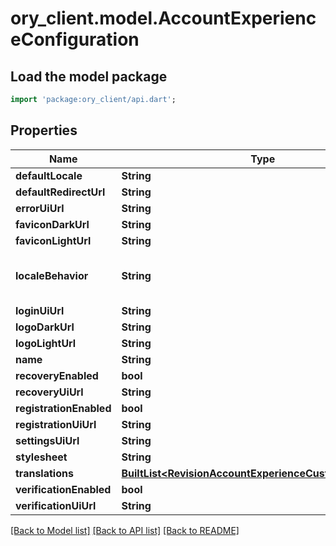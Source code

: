 # ory_client.model.AccountExperienceConfiguration

## Load the model package
```dart
import 'package:ory_client/api.dart';
```

## Properties
Name | Type | Description | Notes
------------ | ------------- | ------------- | -------------
**defaultLocale** | **String** |  | 
**defaultRedirectUrl** | **String** |  | 
**errorUiUrl** | **String** |  | 
**faviconDarkUrl** | **String** |  | [optional] 
**faviconLightUrl** | **String** |  | [optional] 
**localeBehavior** | **String** |  force_default AccountExperienceLocaleBehaviorForceDefault respect_accept_language AccountExperienceLocaleBehaviorRespectAcceptLanguage | 
**loginUiUrl** | **String** |  | 
**logoDarkUrl** | **String** |  | [optional] 
**logoLightUrl** | **String** |  | [optional] 
**name** | **String** |  | 
**recoveryEnabled** | **bool** |  | 
**recoveryUiUrl** | **String** |  | 
**registrationEnabled** | **bool** |  | 
**registrationUiUrl** | **String** |  | 
**settingsUiUrl** | **String** |  | 
**stylesheet** | **String** |  | [optional] 
**translations** | [**BuiltList&lt;RevisionAccountExperienceCustomTranslation&gt;**](RevisionAccountExperienceCustomTranslation.md) |  | 
**verificationEnabled** | **bool** |  | 
**verificationUiUrl** | **String** |  | 

[[Back to Model list]](../README.md#documentation-for-models) [[Back to API list]](../README.md#documentation-for-api-endpoints) [[Back to README]](../README.md)


